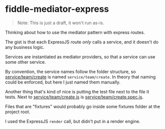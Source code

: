 # fiddle-mediator-express

> Note: This is just a draft, it won't run as-is.

Thinking about how to use the mediator pattern with express routes.

The gist is that each ExpressJS route *only* calls a service, and it doesn't do any business logic.

Services are instantiated as mediator providers, so that a service can use some other service.

By convention, the service names follow the folder structure, so [service/team/create](https://github.com/saibotsivad/fiddle-mediator-express/blob/master/service/team/create.js) is named `service/team/create`. In theory that naming could be enforced, but here I just named them manually.

Another thing that's kind of nice is putting the test file next to the file it tests. Next to [service/team/create.js](https://github.com/saibotsivad/fiddle-mediator-express/blob/master/service/team/create.js) is [service/team/create.spec.js](https://github.com/saibotsivad/fiddle-mediator-express/blob/master/service/team/create.spec.js).

Files that are "fixtures" would probably go inside some fixtures folder at the project root.

I used the ExpressJS `render` call, but didn't put in a render engine.
